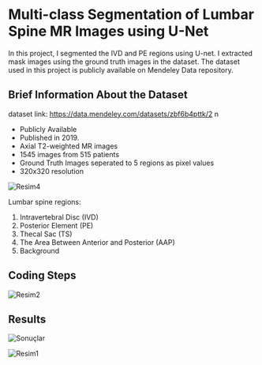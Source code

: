 # Multi-class Segmentation of Lumbar Spine MR Images using U-Net

In this project, I segmented the IVD and PE regions using U-net. I extracted mask images using the ground truth images in the dataset. The dataset used in this project is publicly available on 
Mendeley Data repository. 

## Brief Information About the Dataset
dataset link: https://data.mendeley.com/datasets/zbf6b4pttk/2 n
- Publicly Available
- Published in 2019.
- Axial T2-weighted MR images
- 1545 images from 515 patients
- Ground Truth Images seperated to 5 regions as pixel values
- 320x320 resolution

![Resim4](https://github.com/cerenkilic/Single-Class-Segmentation-of-Lumbar-Spine-MR-Images-using-U-Net/assets/74498810/4c881cd1-7397-4b58-ab1a-7f46c8649f93)

Lumbar spine regions:
1. Intravertebral Disc (IVD) 
2. Posterior Element (PE)
3. Thecal Sac (TS)
4. The Area Between Anterior and Posterior (AAP) 
5. Background



## Coding Steps

![Resim2](https://github.com/cerenkilic/Single-Class-Segmentation-of-Lumbar-Spine-MR-Images-using-U-Net/assets/74498810/ae8e8b12-0923-4b5d-b492-fad2c4c7270a)


## Results

![Sonuçlar](https://github.com/cerenkilic/Single-Class-Segmentation-of-Lumbar-Spine-MR-Images-using-U-Net/assets/74498810/d7632eec-16c4-4890-9b71-5f54aea0c7ec)

![Resim1](https://github.com/cerenkilic/Single-Class-Segmentation-of-Lumbar-Spine-MR-Images-using-U-Net/assets/74498810/2a9ab3ed-c837-4eee-96df-8141905320ea)
